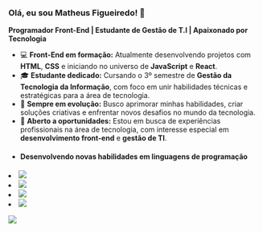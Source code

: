 <h3>Olá, eu sou Matheus Figueiredo! 👋</h3>
<p><strong>Programador Front-End | Estudante de Gestão de T.I | Apaixonado por Tecnologia</strong></p>

<ul>
  <li>💻 <strong>Front-End em formação:</strong> Atualmente desenvolvendo projetos com <strong>HTML</strong>, <strong>CSS</strong> e iniciando no universo de <strong>JavaScript</strong> e <strong>React</strong>.</li>
  <li>🎓 <strong>Estudante dedicado:</strong> Cursando o 3º semestre de <strong>Gestão da Tecnologia da Informação</strong>, com foco em unir habilidades técnicas e estratégicas para a área de tecnologia.</li>
  <li>🚀 <strong>Sempre em evolução:</strong> Busco aprimorar minhas habilidades, criar soluções criativas e enfrentar novos desafios no mundo da tecnologia.</li>
  <li>🤝 <strong>Aberto a oportunidades:</strong> Estou em busca de experiências profissionais na área de tecnologia, com interesse especial em <strong>desenvolvimento front-end</strong> e <strong>gestão de TI</strong>.</li>
</ul>

<ul>
  <li><h4><strong>Desenvolvendo novas habilidades em linguagens de programação</strong></h4></ul>
        <li>  <img aling="left"  src="https://img.shields.io/badge/HTML5-E34F26?style=for-the-badge&logo=html5&logoColor=white"/></li>
        <li><img aling="left"  src="https://img.shields.io/badge/CSS3-1572B6?style=for-the-badge&logo=css3&logoColor=white"/></li>
        <li><img aling="left"  src="https://img.shields.io/badge/JavaScript-F7DF1E?style=for-the-badge&logo=javascript&logoColor=black"/></li>
        <li><img aling="left" src="https://img.shields.io/badge/React-20232A?style=for-the-badge&logo=react&logoColor=61DAFB"/></li>
</ul>

[![](https://github-readme-stats.vercel.app/api/top-langs/?username=figueiredofront)](https://github.com/anuraghazra/github-readme-stats)
  


    
    
